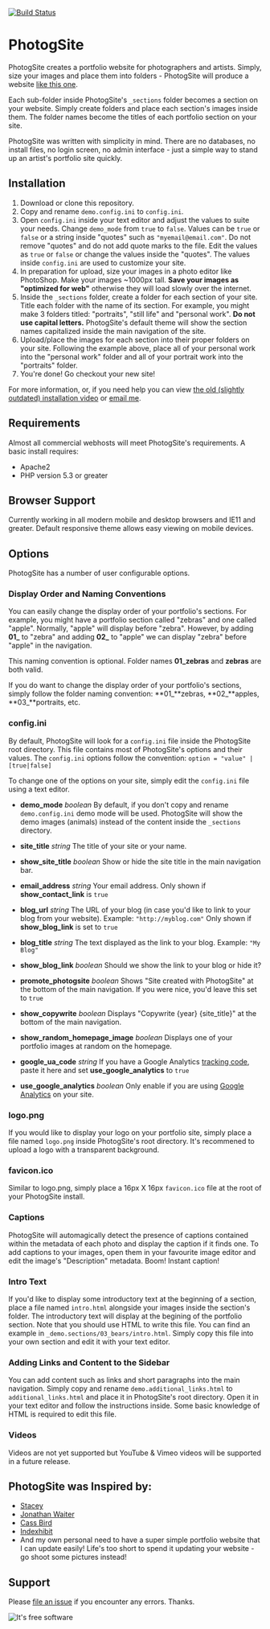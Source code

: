 [![Build Status](https://travis-ci.org/jonathanbell/photogsite.svg)](https://travis-ci.org/jonathanbell/photogsite)

PhotogSite
==========

PhotogSite creates a portfolio website for photographers and artists. Simply, size your images and place them into folders - PhotogSite will produce a website [like this one](http://jonathanbell.ca/).

Each sub-folder inside PhotogSite's ```_sections``` folder becomes a section on your website. Simply create folders and place each section's images inside them. The folder names become the titles of each portfolio section on your site. 

PhotogSite was written with simplicity in mind. There are no databases, no install files, no login screen, no admin interface - just a simple way to stand up an artist's portfolio site quickly.

## Installation

1. Download or clone this repository.
1. Copy and rename ```demo.config.ini``` to ```config.ini```.
1. Open ```config.ini``` inside your text editor and adjust the values to suite your needs. Change ```demo_mode``` from ```true``` to ```false```. Values can be ```true``` or ```false``` or a string inside "quotes" such as ```"myemail@email.com"```. Do not remove "quotes" and do not add quote marks to the file. Edit the values as ```true``` or ```false``` or change the values inside the "quotes". The values inside ```config.ini``` are used to customize your site. 
1. In preparation for upload, size your images in a photo editor like PhotoShop. Make your images ~1000px tall. **Save your images as "optimized for web"** otherwise they will load slowly over the internet.
1. Inside the ```_sections``` folder, create a folder for each section of your site. Title each folder with the name of its section. For example, you might make 3 folders titled: "portraits", "still life" and "personal work". **Do not use capital letters.** PhotogSite's default theme will show the section names capitalized inside the main navigation of the site. 
1. Upload/place the images for each section into their proper folders on your site. Following the example above, place all of your personal work into the "personal work" folder and all of your portrait work into the "portraits" folder.
1. You're done! Go checkout your new site!

For more information, or, if you need help you can view [the old (slightly outdated) installation video](https://www.youtube.com/watch?v=xnd18UwaMWs) or [email me](mailto:jonathanbell.ca@gmail.com).

## Requirements

Almost all commercial webhosts will meet PhotogSite's requirements. A basic install requires: 

- Apache2
- PHP version 5.3 or greater

## Browser Support

Currently working in all modern mobile and desktop browsers and IE11 and greater. Default responsive theme allows easy viewing on mobile devices.

## Options

PhotogSite has a number of user configurable options.

### Display Order and Naming Conventions
You can easily change the display order of your portfolio's sections. For example, you might have a portfolio section called "zebras" and one called "apple". Normally, "apple" will display before "zebra". However, by adding **01_** to "zebra" and adding **02\_** to "apple" we can display "zebra" before "apple" in the navigation. 

This naming convention is optional. Folder names **01_zebras** and **zebras** are both valid. 

If you do want to change the display order of your portfolio's sections, simply follow the folder naming convention: **01_**zebras, **02\_**apples, **03\_**portraits, etc. 

### config.ini
By default, PhotogSite will look for a ```config.ini``` file inside the PhotogSite root directory. This file contains most of PhotogSite's options and their values. The ```config.ini``` options follow the convention: ```option = "value" | [true|false]```

To change one of the options on your site, simply edit the ```config.ini``` file using a text editor. 

- **demo\_mode** _boolean_
By default, if you don't copy and rename ```demo.config.ini``` demo mode will be used. PhotogSite will show the demo images (animals) instead of the content inside the ```_sections``` directory. 

- **site\_title** _string_
The title of your site or your name.

- **show\_site\_title** _boolean_
Show or hide the site title in the main navigation bar.

- **email\_address** _string_
Your email address. Only shown if **show\_contact\_link** is ```true```

- **blog\_url** _string_
The URL of your blog (in case you'd like to link to your blog from your website). Example: ```"http://myblog.com"``` Only shown if **show\_blog\_link** is set to ```true```

- **blog\_title** _string_
The text displayed as the link to your blog. Example: ```"My Blog"```

- **show\_blog\_link** _boolean_
Should we show the link to your blog or hide it? 

- **promote\_photogsite** _boolean_
Shows "Site created with PhotogSite" at the bottom of the main navigation. If you were nice, you'd leave this set to ```true```

- **show\_copywrite** _boolean_
Displays "Copywrite {year} {site_title}" at the bottom of the main navigation. 

- **show\_random\_homepage\_image** _boolean_
Displays one of your portfolio images at random on the homepage.

- **google\_ua\_code** _string_
If you have a Google Analytics [tracking code](https://support.google.com/analytics/answer/1032385?hl=en), paste it here and set **use\_google\_analytics** to ```true```

- **use\_google\_analytics** _boolean_
Only enable if you are using [Google Analytics](https://www.google.com/analytics) on your site. 

### logo.png
If you would like to display your logo on your portfolio site, simply place a file named ```logo.png``` inside PhotogSite's root directory. It's recommened to upload a logo with a transparent background. 

### favicon.ico
Similar to logo.png, simply place a 16px X 16px ```favicon.ico``` file at the root of your PhotogSite install.

### Captions
PhotogSite will automagically detect the presence of captions contained within the metadata of each photo and display the caption if it finds one. To add captions to your images, open them in your favourite image editor and edit the image's "Description" metadata. Boom! Instant caption!

### Intro Text
If you'd like to display some introductory text at the beginning of a section, place a file named ```intro.html``` alongside your images inside the section's folder. The introductory text will display at the begining of the portfolio section. Note that you should use HTML to write this file. You can find an example in ```_demo.sections/03_bears/intro.html```. Simply copy this file into your own section and edit it with your text editor.

### Adding Links and Content to the Sidebar
You can add content such as links and short paragraphs into the main navigation. Simply copy and rename ```demo.additional_links.html``` to ```additional_links.html``` and place it in PhotogSite's root directory. Open it in your text editor and follow the instructions inside. Some basic knowledge of HTML is required to edit this file.

### Videos
Videos are not yet supported but YouTube & Vimeo videos will be supported in a future release. 

## PhotogSite was Inspired by:
- [Stacey](http://www.staceyapp.com/)
- [Jonathan Waiter](http://www.jonathanwaiter.com/)
- [Cass Bird](http://www.cassbird.com/)
- [Indexhibit](http://www.indexhibit.org/)
- And my own personal need to have a super simple portfolio website that I can update easily! Life's too short to spend it updating your website - go shoot some pictures instead!

## Support

Please [file an issue](https://github.com/jonathanbell/PhotogSite/issues) if you encounter any errors. Thanks.

![It's free software](https://camo.githubusercontent.com/df781f87da2f2db87b5cc3125d5459bc70812112/687474703a2f2f64726f70732e6b796c65666f782e63612f31637147502b)
